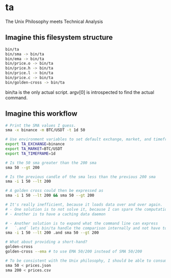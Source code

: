 # ta

The Unix Philosophy meets Technical Analysis

## Imagine this filesystem structure

```sh
bin/ta
bin/sma -> bin/ta
bin/ema -> bin/ta
bin/price.o -> bin/ta
bin/price.h -> bin/ta
bin/price.l -> bin/ta
bin/price.c -> bin/ta
bin/golden-cross -> bin/ta
```

bin/ta is the only actual script.
argv[0] is introspected to find the actual command.

## Imagine this workflow

```sh
# Print the SMA values I guess.
sma -x binance -m BTC/USDT -t 1d 50

# Use environment variables to set default exchange, market, and timeframe
export TA_EXCHANGE=binance
export TA_MARKET=BTC/USDT
export TA_TIMEFRAME=1d

# Is the 50 sma greater than the 200 sma
sma 50 --gt 200

# Is the previous candle of the sma less than the previous 200 sma
sma -i 1 50 --lt 200

# A golden cross could then be expressed as
sma -i 1 50 --lt 200 && sma 50 --gt 200

# It's really inefficient, because it loads data over and over again.
# - One solution is to not solve it, because I can spare the computational resources.
# - Another is to have a caching data daemon

# - Another solution is to expand what the command line can express
#   `.and` lets bin/ta handle the comparison internally and not have to load the same candles twice
sma -i 1 50 --lt 200 .and sma 50 --gt 200

# What about providing a short-hand?
golden-cross
golden-cross --ema # to use EMA 50/200 instead of SMA 50/200

# To be consistent with the Unix philosophy, I should be able to consume STDIN too.
sma 50 < prices.json
sma 200 < prices.csv
```
